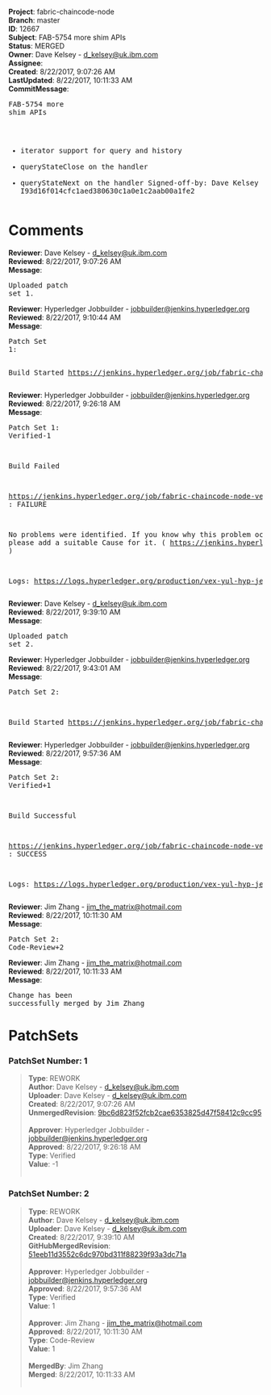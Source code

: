 <strong>Project</strong>: fabric-chaincode-node<br><strong>Branch</strong>: master<br><strong>ID</strong>: 12667<br><strong>Subject</strong>: FAB-5754 more shim APIs<br><strong>Status</strong>: MERGED<br><strong>Owner</strong>: Dave Kelsey - d_kelsey@uk.ibm.com<br><strong>Assignee</strong>:<br><strong>Created</strong>: 8/22/2017, 9:07:26 AM<br><strong>LastUpdated</strong>: 8/22/2017, 10:11:33 AM<br><strong>CommitMessage</strong>:<br><pre>FAB-5754 more shim APIs

- iterator support for query and history
- queryStateClose on the handler
- queryStateNext on the handler
Signed-off-by: Dave Kelsey <d_kelsey@uk.ibm.com>
Change-Id: I93d16f014cfc1aed380630c1a0e1c2aab00a1fe2
</pre><h1>Comments</h1><strong>Reviewer</strong>: Dave Kelsey - d_kelsey@uk.ibm.com<br><strong>Reviewed</strong>: 8/22/2017, 9:07:26 AM<br><strong>Message</strong>: <pre>Uploaded patch set 1.</pre><strong>Reviewer</strong>: Hyperledger Jobbuilder - jobbuilder@jenkins.hyperledger.org<br><strong>Reviewed</strong>: 8/22/2017, 9:10:44 AM<br><strong>Message</strong>: <pre>Patch Set 1:

Build Started https://jenkins.hyperledger.org/job/fabric-chaincode-node-verify-x86_64/12/</pre><strong>Reviewer</strong>: Hyperledger Jobbuilder - jobbuilder@jenkins.hyperledger.org<br><strong>Reviewed</strong>: 8/22/2017, 9:26:18 AM<br><strong>Message</strong>: <pre>Patch Set 1: Verified-1

Build Failed 

https://jenkins.hyperledger.org/job/fabric-chaincode-node-verify-x86_64/12/ : FAILURE

No problems were identified. If you know why this problem occurred, please add a suitable Cause for it. ( https://jenkins.hyperledger.org/job/fabric-chaincode-node-verify-x86_64/12/ )

Logs: https://logs.hyperledger.org/production/vex-yul-hyp-jenkins-1/fabric-chaincode-node-verify-x86_64/12</pre><strong>Reviewer</strong>: Dave Kelsey - d_kelsey@uk.ibm.com<br><strong>Reviewed</strong>: 8/22/2017, 9:39:10 AM<br><strong>Message</strong>: <pre>Uploaded patch set 2.</pre><strong>Reviewer</strong>: Hyperledger Jobbuilder - jobbuilder@jenkins.hyperledger.org<br><strong>Reviewed</strong>: 8/22/2017, 9:43:01 AM<br><strong>Message</strong>: <pre>Patch Set 2:

Build Started https://jenkins.hyperledger.org/job/fabric-chaincode-node-verify-x86_64/13/</pre><strong>Reviewer</strong>: Hyperledger Jobbuilder - jobbuilder@jenkins.hyperledger.org<br><strong>Reviewed</strong>: 8/22/2017, 9:57:36 AM<br><strong>Message</strong>: <pre>Patch Set 2: Verified+1

Build Successful 

https://jenkins.hyperledger.org/job/fabric-chaincode-node-verify-x86_64/13/ : SUCCESS

Logs: https://logs.hyperledger.org/production/vex-yul-hyp-jenkins-1/fabric-chaincode-node-verify-x86_64/13</pre><strong>Reviewer</strong>: Jim Zhang - jim_the_matrix@hotmail.com<br><strong>Reviewed</strong>: 8/22/2017, 10:11:30 AM<br><strong>Message</strong>: <pre>Patch Set 2: Code-Review+2</pre><strong>Reviewer</strong>: Jim Zhang - jim_the_matrix@hotmail.com<br><strong>Reviewed</strong>: 8/22/2017, 10:11:33 AM<br><strong>Message</strong>: <pre>Change has been successfully merged by Jim Zhang</pre><h1>PatchSets</h1><h3>PatchSet Number: 1</h3><blockquote><strong>Type</strong>: REWORK<br><strong>Author</strong>: Dave Kelsey - d_kelsey@uk.ibm.com<br><strong>Uploader</strong>: Dave Kelsey - d_kelsey@uk.ibm.com<br><strong>Created</strong>: 8/22/2017, 9:07:26 AM<br><strong>UnmergedRevision</strong>: [9bc6d823f52fcb2cae6353825d47f58412c9cc95](https://github.com/hyperledger-gerrit-archive/fabric-chaincode-node/commit/9bc6d823f52fcb2cae6353825d47f58412c9cc95)<br><br><strong>Approver</strong>: Hyperledger Jobbuilder - jobbuilder@jenkins.hyperledger.org<br><strong>Approved</strong>: 8/22/2017, 9:26:18 AM<br><strong>Type</strong>: Verified<br><strong>Value</strong>: -1<br><br></blockquote><h3>PatchSet Number: 2</h3><blockquote><strong>Type</strong>: REWORK<br><strong>Author</strong>: Dave Kelsey - d_kelsey@uk.ibm.com<br><strong>Uploader</strong>: Dave Kelsey - d_kelsey@uk.ibm.com<br><strong>Created</strong>: 8/22/2017, 9:39:10 AM<br><strong>GitHubMergedRevision</strong>: [51eeb11d3552c6dc970bd311f88239f93a3dc71a](https://github.com/hyperledger-gerrit-archive/fabric-chaincode-node/commit/51eeb11d3552c6dc970bd311f88239f93a3dc71a)<br><br><strong>Approver</strong>: Hyperledger Jobbuilder - jobbuilder@jenkins.hyperledger.org<br><strong>Approved</strong>: 8/22/2017, 9:57:36 AM<br><strong>Type</strong>: Verified<br><strong>Value</strong>: 1<br><br><strong>Approver</strong>: Jim Zhang - jim_the_matrix@hotmail.com<br><strong>Approved</strong>: 8/22/2017, 10:11:30 AM<br><strong>Type</strong>: Code-Review<br><strong>Value</strong>: 1<br><br><strong>MergedBy</strong>: Jim Zhang<br><strong>Merged</strong>: 8/22/2017, 10:11:33 AM<br><br></blockquote>